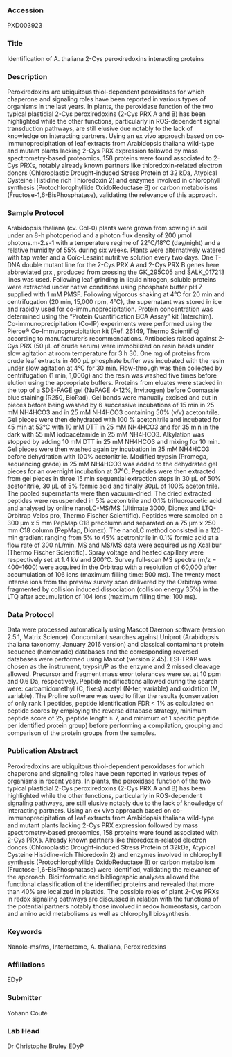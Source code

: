 ### Accession
PXD003923

### Title
Identification of A. thaliana 2-Cys peroxiredoxins interacting proteins

### Description
Peroxiredoxins are ubiquitous thiol-dependent peroxidases for which chaperone and signaling roles have been reported in various types of organisms in the last years. In plants, the peroxidase function of the two typical plastidial 2-Cys peroxiredoxins (2-Cys PRX A and B) has been highlighted while the other functions, particularly in ROS-dependent signal transduction pathways, are still elusive due notably to the lack of knowledge on interacting partners. Using an ex vivo approach based on co-immunoprecipitation of leaf extracts from Arabidopsis thaliana wild-type and mutant plants lacking 2-Cys PRX expression followed by mass spectrometry-based proteomics, 158 proteins were found associated to 2-Cys PRXs, notably already known partners like thioredoxin-related electron donors (Chloroplastic Drought-induced Stress Protein of 32 kDa, Atypical Cysteine Histidine rich Thioredoxin 2) and enzymes involved in chlorophyll synthesis (Protochlorophyllide OxidoReductase B) or carbon metabolisms (Fructose-1,6-BisPhosphatase), validating the relevance of this approach.

### Sample Protocol
Arabidopsis thaliana (cv. Col-0) plants were grown from sowing in soil under an 8-h photoperiod and a photon flux density of 200 µmol photons.m-2.s-1 with a temperature regime of 22°C/18°C (day/night) and a relative humidity of 55% during six weeks. Plants were alternatively watered with tap water and a Coïc-Lesaint nutritive solution every two days. One T-DNA double mutant line for the 2-Cys PRX A and 2-Cys PRX B genes here abbreviated prx , produced from crossing the GK_295C05 and SALK_017213 lines was used. Following leaf grinding in liquid nitrogen, soluble proteins were extracted under native conditions using phosphate buffer pH 7 supplied with 1 mM PMSF. Following vigorous shaking at 4°C for 20 min and centrifugation (20 min, 15,000 rpm, 4°C), the supernatant was stored in ice and rapidly used for co-immunoprecipitation. Protein concentration was determined using the “Protein Quantification BCA Assay” kit (Interchim). Co-immunoprecipitation (Co-IP) experiments were performed using the Pierce® Co-Immunoprecipitation kit (Ref. 26149, Thermo Scientific) according to manufacturer’s recommendations. Antibodies raised against 2-Cys PRX (50 µL of crude serum) were immobilized on resin beads under slow agitation at room temperature for 3 h 30. One mg of proteins from crude leaf extracts in 400 µL phosphate buffer was incubated with the resin under slow agitation at 4°C for 30 min. Flow-through was then collected by centrifugation (1 min, 1,000g) and the resin was washed five times before elution using the appropriate buffers.  Proteins from eluates were stacked in the top of a SDS-PAGE gel (NuPAGE 4-12%, Invitrogen) before Coomassie blue staining (R250, BioRad). Gel bands were manually excised and cut in pieces before being washed by 6 successive incubations of 15 min in 25 mM NH4HCO3 and in 25 mM NH4HCO3 containing 50% (v/v) acetonitrile. Gel pieces were then dehydrated with 100 % acetonitrile and incubated for 45 min at 53°C with 10 mM DTT in 25 mM NH4HCO3 and for 35 min in the dark with 55 mM iodoacétamide in 25 mM NH4HCO3. Alkylation was stopped by adding 10 mM DTT in 25 mM NH4HCO3 and mixing for 10 min. Gel pieces were then washed again by incubation in 25 mM NH4HCO3 before dehydration with 100% acetonitrile. Modified trypsin (Promega, sequencing grade) in 25 mM NH4HCO3 was added to the dehydrated gel pieces for an overnight incubation at 37°C. Peptides were then extracted from gel pieces in three 15 min sequential extraction steps in 30 µL of 50% acetonitrile, 30 µL of 5% formic acid and finally 30µL of 100% acetonitrile. The pooled supernatants were then vacuum-dried. The dried extracted peptides were resuspended in 5% acetonitrile and 0.1% trifluoroacetic acid and analysed by online nanoLC-MS/MS (Ultimate 3000, Dionex and LTQ-Orbitrap Velos pro, Thermo Fischer Scientific). Peptides were sampled on a 300 µm x 5 mm PepMap C18 precolumn and separated on a 75 µm x 250 mm C18 column (PepMap, Dionex). The nanoLC method consisted in a 120-min gradient ranging from 5% to 45% acetronitrile in 0.1% formic acid at a flow rate of 300 nL/min. MS and MS/MS data were acquired using Xcalibur (Thermo Fischer Scientific). Spray voltage and heated capillary were respectively set at 1.4 kV and 200°C. Survey full-scan MS spectra (m/z = 400–1600) were acquired in the Orbitrap with a resolution of 60,000 after accumulation of 106 ions (maximum filling time: 500 ms). The twenty most intense ions from the preview survey scan delivered by the Orbitrap were fragmented by collision induced dissociation (collision energy 35%) in the LTQ after accumulation of 104 ions (maximum filling time: 100 ms).

### Data Protocol
Data were processed automatically using Mascot Daemon software (version 2.5.1, Matrix Science). Concomitant searches against Uniprot (Arabidopsis thaliana taxonomy, January 2016 version) and classical contaminant protein sequence (homemade) databases and the corresponding reversed databases were performed using Mascot (version 2.45). ESI-TRAP was chosen as the instrument, trypsin/P as the enzyme and 2 missed cleavage allowed. Precursor and fragment mass error tolerances were set at 10 ppm and 0.6 Da, respectively. Peptide modifications allowed during the search were: carbamidomethyl (C, fixes) acetyl (N-ter, variable) and oxidation (M, variable). The Proline software was used to filter the results (conservation of only rank 1 peptides, peptide identification FDR < 1% as calculated on peptide scores by employing the reverse database strategy, minimum peptide score of 25, peptide length ≥ 7, and minimum of 1 specific peptide per identified protein group) before performing a compilation, grouping and comparison of the protein groups from the samples.

### Publication Abstract
Peroxiredoxins are ubiquitous thiol-dependent peroxidases for which chaperone and signaling roles have been reported in various types of organisms in recent years. In plants, the peroxidase function of the two typical plastidial 2-Cys peroxiredoxins (2-Cys PRX A and B) has been highlighted while the other functions, particularly in ROS-dependent signaling pathways, are still elusive notably due to the lack of knowledge of interacting partners. Using an ex vivo approach based on co-immunoprecipitation of leaf extracts from Arabidopsis thaliana wild-type and mutant plants lacking 2-Cys PRX expression followed by mass spectrometry-based proteomics, 158 proteins were found associated with 2-Cys PRXs. Already known partners like thioredoxin-related electron donors (Chloroplastic Drought-induced Stress Protein of 32kDa, Atypical Cysteine Histidine-rich Thioredoxin 2) and enzymes involved in chlorophyll synthesis (Protochlorophyllide OxidoReductase B) or carbon metabolism (Fructose-1,6-BisPhosphatase) were identified, validating the relevance of the approach. Bioinformatic and bibliographic analyses allowed the functional classification of the identified proteins and revealed that more than 40% are localized in plastids. The possible roles of plant 2-Cys PRXs in redox signaling pathways are discussed in relation with the functions of the potential partners notably those involved in redox homeostasis, carbon and amino acid metabolisms as well as chlorophyll biosynthesis.

### Keywords
Nanolc-ms/ms, Interactome, A. thaliana, Peroxiredoxins

### Affiliations
EDyP

### Submitter
Yohann Couté

### Lab Head
Dr Christophe Bruley
EDyP


